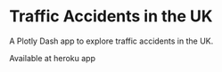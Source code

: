 # Traffic Accidents in the UK

A Plotly Dash app to explore traffic accidents in the UK.

Available at heroku app
